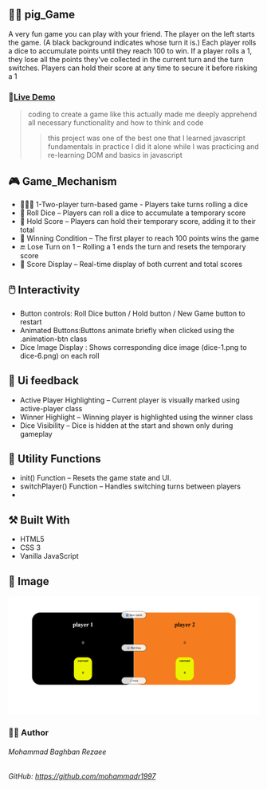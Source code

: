 ## 🧑‍💻 pig_Game
A very fun game you can play with your friend. The player on the left starts the game. (A black background indicates whose turn it is.)
Each player rolls a dice to accumulate points until they reach 100 to win.
If a player rolls a 1, they lose all the points they've collected in the current turn and the turn switches.
Players can hold their score at any time to secure it before risking a 1

### 🔗[Live Demo](https://pig-game-one-tan.vercel.app/)

> coding to create a game like this actually made me deeply apprehend all necessary functionality and how to think and code
>> this project was one of the best one that I learned javascript fundamentals in practice
I did it alone while I was practicing and re-learning DOM and basics in javascript

## 🎮 Game_Mechanism
*  🧑‍🤝‍🧑 1-Two-player turn-based game - Players take turns rolling a dice
*  🎲 Roll Dice – Players can roll a dice to accumulate a temporary score
*  💯 Hold Score – Players can hold their temporary score, adding it to their total
*  🥇 Winning Condition – The first player to reach 100 points wins the game
*  🔚 Lose Turn on 1 – Rolling a 1 ends the turn and resets the temporary score
*  💯 Score Display – Real-time display of both current and total scores

## 🖱️ Interactivity
* Button controls: Roll Dice button / Hold button / New Game button to restart
* Animated Buttons:Buttons animate briefly when clicked using the .animation-btn class
* Dice Image Display : Shows corresponding dice image (dice-1.png to dice-6.png) on each roll

## 🎨 Ui feedback
* Active Player Highlighting – Current player is visually marked using active-player class
* Winner Highlight – Winning player is highlighted using the winner class
* Dice Visibility – Dice is hidden at the start and shown only during gameplay
 
## 🔄 Utility Functions
* init() Function – Resets the game state and UI.
* switchPlayer() Function – Handles switching turns between players
* 
## ⚒️ Built With
* HTML5
* CSS 3
* Vanilla JavaScript
  

## 📸 Image
  ![Pig Game Screenshot](Images/project/pig-game.png "Pig Game UI")

### 🧑‍💻 Author
###### Mohammad Baghban Rezaee
###### GitHub: https://github.com/mohammadr1997




